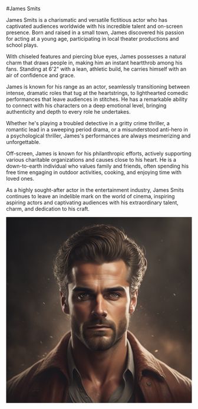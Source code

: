 #James Smits

James Smits is a charismatic and versatile fictitious actor who has captivated audiences worldwide with his incredible talent and on-screen presence. Born and raised in a small town, James discovered his passion for acting at a young age, participating in local theater productions and school plays.

With chiseled features and piercing blue eyes, James possesses a natural charm that draws people in, making him an instant heartthrob among his fans. Standing at 6'2" with a lean, athletic build, he carries himself with an air of confidence and grace.

James is known for his range as an actor, seamlessly transitioning between intense, dramatic roles that tug at the heartstrings, to lighthearted comedic performances that leave audiences in stitches. He has a remarkable ability to connect with his characters on a deep emotional level, bringing authenticity and depth to every role he undertakes.

Whether he's playing a troubled detective in a gritty crime thriller, a romantic lead in a sweeping period drama, or a misunderstood anti-hero in a psychological thriller, James's performances are always mesmerizing and unforgettable.

Off-screen, James is known for his philanthropic efforts, actively supporting various charitable organizations and causes close to his heart. He is a down-to-earth individual who values family and friends, often spending his free time engaging in outdoor activities, cooking, and enjoying time with loved ones.

As a highly sought-after actor in the entertainment industry, James Smits continues to leave an indelible mark on the world of cinema, inspiring aspiring actors and captivating audiences with his extraordinary talent, charm, and dedication to his craft.

![James Smits](/image/stars/star1%20(Game%20of%20Clones).jpg)